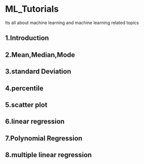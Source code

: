 # ML_Tutorials
Its all about machine learning and machine learning related topics
## 1.Introduction
## 2.Mean,Median,Mode
## 3.standard Deviation
## 4.percentile
## 5.scatter plot
## 6.linear regression
## 7.Polynomial Regression
## 8.multiple linear regression



